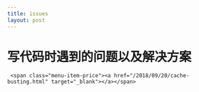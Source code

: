 ```yaml
---
title: issues
layout: post
---
```


# **写代码时遇到的问题以及解决方案**

     <span class="menu-item-price"><a href="/2018/09/20/cache-busting.html" target="_blank"></a></span>